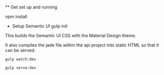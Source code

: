 ** Get set up and running

npm install

- Setup Semantic UI
gulp init

This builds the Semantic UI CSS with the Material Design theme.

It also compiles the jade file within the api project into static HTML so that it can be served. 

```gulp watch:dev```

```gulp serve:dev```